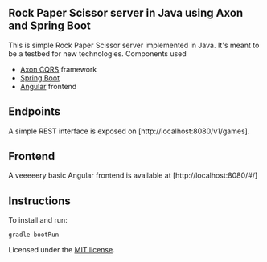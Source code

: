 ## Rock Paper Scissor server in Java using Axon and Spring Boot

This is simple Rock Paper Scissor server implemented in Java. It's meant to be a testbed for new technologies.
Components used
* [Axon CQRS](http://www.axonframework.org/) framework
* [Spring Boot](http://projects.spring.io/spring-boot/)
* [Angular](https://angularjs.org/) frontend

## Endpoints

A simple REST interface is exposed on [http://localhost:8080/v1/games].

## Frontend

A veeeeery basic Angular frontend is available at [http://localhost:8080/#/]

## Instructions

To install and run:
```
gradle bootRun
```

Licensed under the [MIT license](https://opensource.org/licenses/MIT).
